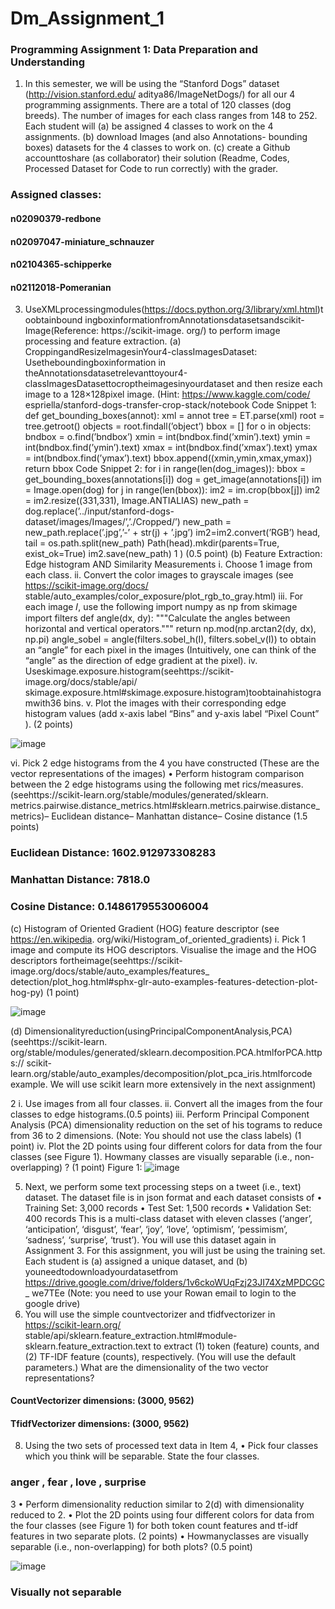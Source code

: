 # Dm_Assignment_1
### Programming Assignment 1: Data Preparation and Understanding

 1. In this semester, we will be using the “Stanford Dogs” dataset (http://vision.stanford.edu/
 aditya86/ImageNetDogs/) for all our 4 programming assignments. There are a total of 120 classes
 (dog breeds). The number of images for each class ranges from 148 to 252.
 Each student will
 (a) be assigned 4 classes to work on the 4 assignments.
 (b) download Images (and also Annotations- bounding boxes) datasets for the 4 classes to work on.
 (c) create a Github accounttoshare (as collaborator) their solution (Readme, Codes, Processed Dataset
 for Code to run correctly) with the grader.

### Assigned classes:
#### n02090379-redbone
 
 #### n02097047-miniature_schnauzer
 
 #### n02104365-schipperke
 
 #### n02112018-Pomeranian


 3. UseXMLprocessingmodules(https://docs.python.org/3/library/xml.html)toobtainbound
ingboxinformationfromAnnotationsdatasetsandscikit-Image(Reference: https://scikit-image.
 org/) to perform image processing and feature extraction.
 (a) CroppingandResizeImagesinYour4-classImagesDataset: Usetheboundingboxinformation
 in theAnnotationsdatasetrelevanttoyour4-classImagesDatasettocroptheimagesinyourdataset
 and then resize each image to a 128×128pixel image. (Hint: https://www.kaggle.com/code/
 espriella/stanford-dogs-transfer-crop-stack/notebook
 Code Snippet 1:
 def get_bounding_boxes(annot):
 xml = annot
 tree = ET.parse(xml)
 root = tree.getroot()
 objects = root.findall(’object’)
 bbox = []
 for o in objects:
 bndbox = o.find(’bndbox’)
 xmin = int(bndbox.find(’xmin’).text)
 ymin = int(bndbox.find(’ymin’).text)
 xmax = int(bndbox.find(’xmax’).text)
 ymax = int(bndbox.find(’ymax’).text)
 bbox.append((xmin,ymin,xmax,ymax))
 return bbox
 Code Snippet 2:
 for i in range(len(dog_images)):
 bbox = get_bounding_boxes(annotations[i])
 dog = get_image(annotations[i])
 im = Image.open(dog)
 for j in range(len(bbox)):
 im2 = im.crop(bbox[j])
 im2 = im2.resize((331,331), Image.ANTIALIAS)
 new_path = dog.replace(’../input/stanford-dogs-dataset/images/Images/’,’./Cropped/’)
 new_path = new_path.replace(’.jpg’,’-’ + str(j) + ’.jpg’)
 im2=im2.convert(’RGB’)
 head, tail = os.path.split(new_path)
 Path(head).mkdir(parents=True, exist_ok=True)
 im2.save(new_path)
 1
)
 (0.5 point)
 (b) Feature Extraction: Edge histogram AND Similarity Measurements
 i. Choose 1 image from each class.
 ii. Convert the color images to grayscale images (see https://scikit-image.org/docs/
 stable/auto_examples/color_exposure/plot_rgb_to_gray.html)
 iii. For each image 𝐼, use the following
 import numpy as np
 from skimage import filters
 def angle(dx, dy):
 """Calculate the angles between horizontal and vertical operators."""
 return np.mod(np.arctan2(dy, dx), np.pi)
 angle_sobel = angle(filters.sobel_h(I),
 filters.sobel_v(I))
 to obtain an “angle” for each pixel in the images (Intuitively, one can think of the “angle” as
 the direction of edge gradient at the pixel).
 iv. Useskimage.exposure.histogram(seehttps://scikit-image.org/docs/stable/api/
 skimage.exposure.html#skimage.exposure.histogram)toobtainahistogramwith36
 bins.
 v. Plot the images with their corresponding edge histogram values (add x-axis label “Bins” and
 y-axis label “Pixel Count” ). (2 points)

![image](https://github.com/user-attachments/assets/a0ffe9b7-81b8-429b-b838-80c3b4e78257)


 vi. Pick 2 edge histograms from the 4 you have constructed (These are the vector representations
 of the images)
 • Perform histogram comparison between the 2 edge histograms using the following met
rics/measures. (seehttps://scikit-learn.org/stable/modules/generated/sklearn.
 metrics.pairwise.distance_metrics.html#sklearn.metrics.pairwise.distance_
 metrics)– Euclidean distance– Manhattan distance– Cosine distance
 (1.5 points)

### Euclidean Distance: 1602.912973308283
### Manhattan Distance: 7818.0
### Cosine Distance: 0.1486179553006004


 (c) Histogram of Oriented Gradient (HOG) feature descriptor (see https://en.wikipedia.
 org/wiki/Histogram_of_oriented_gradients)
 i. Pick 1 image and compute its HOG descriptors. Visualise the image and the HOG descriptors
 fortheimage(seehttps://scikit-image.org/docs/stable/auto_examples/features_
 detection/plot_hog.html#sphx-glr-auto-examples-features-detection-plot-hog-py)
 (1 point)

 ![image](https://github.com/user-attachments/assets/351d6302-d27d-4f00-a201-c9976c4ab0eb)

 (d) Dimensionalityreduction(usingPrincipalComponentAnalysis,PCA)(seehttps://scikit-learn.
 org/stable/modules/generated/sklearn.decomposition.PCA.htmlforPCA.https://
 scikit-learn.org/stable/auto_examples/decomposition/plot_pca_iris.htmlforcode
 example. We will use scikit learn more extensively in the next assignment)
 
 2
i. Use images from all four classes.
 ii. Convert all the images from the four classes to edge histograms.(0.5 points)
 iii. Perform Principal Component Analysis (PCA) dimensionality reduction on the set of his
tograms to reduce from 36 to 2 dimensions. (Note: You should not use the class labels) (1
 point)
 iv. Plot the 2D points using four different colors for data from the four classes (see Figure 1).
 Howmany classes are visually separable (i.e., non-overlapping) ? (1 point)
 Figure 1:
 ![image](https://github.com/user-attachments/assets/e1ef17d1-4d09-46be-93ed-fc082d1a342d)

 5. Next, we perform some text processing steps on a tweet (i.e., text) dataset. The dataset file is in json
 format and each dataset consists of
 • Training Set: 3,000 records
 • Test Set: 1,500 records
 • Validation Set: 400 records
 This is a multi-class dataset with eleven classes (‘anger’, ‘anticipation’, ‘disgust’, ‘fear’, ‘joy’, ‘love’,
 ‘optimism’, ‘pessimism’, ‘sadness’, ‘surprise’, ‘trust’).
 You will use this dataset again in Assignment 3. For this assignment, you will just be using the
 training set.
 Each student is
 (a) assigned a unique dataset, and
 (b) youneedtodownloadyourdatasetfrom https://drive.google.com/drive/folders/1v6ckoWUqFzj23JI74XzMPDCGC_
 we7TEe (Note: you need to use your Rowan email to login to the google drive)
 6. You will use the simple countvectorizer and tfidfvectorizer in https://scikit-learn.org/
 stable/api/sklearn.feature_extraction.html#module-sklearn.feature_extraction.text
 to extract (1) token (feature) counts, and (2) TF-IDF feature (counts), respectively. (You will use the
 default parameters.) What are the dimensionality of the two vector representations?

#### CountVectorizer dimensions: (3000, 9562)
#### TfidfVectorizer dimensions: (3000, 9562)
 8. Using the two sets of processed text data in Item 4,
 • Pick four classes which you think will be separable. State the four classes.

### anger , fear , love , surprise 
 3
• Perform dimensionality reduction similar to 2(d) with dimensionality reduced to 2.
 • Plot the 2D points using four different colors for data from the four classes (see Figure 1) for both
 token count features and tf-idf features in two separate plots. (2 points)
 • Howmanyclasses are visually separable (i.e., non-overlapping) for both plots? (0.5 point)

 ![image](https://github.com/user-attachments/assets/23f8d518-08f2-45cf-98b5-04b8b6063202)

###  Visually not separable
